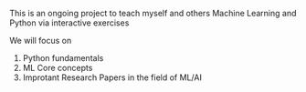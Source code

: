 This is an ongoing project to teach myself and others Machine Learning and Python via interactive exercises 

We will focus on 

1. Python fundamentals
2. ML Core concepts
3. Improtant Research Papers in the field of ML/AI
